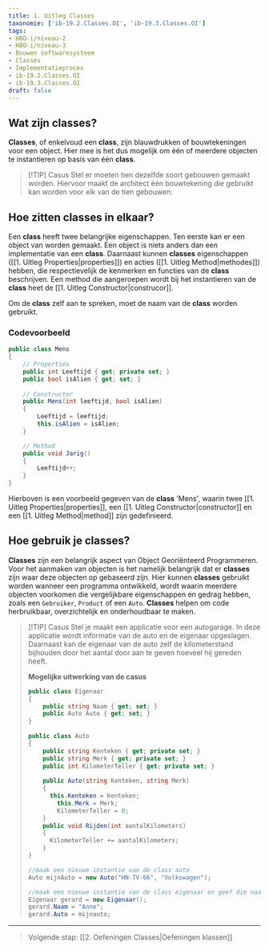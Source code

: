 ```yaml
---
title: 1. Uitleg Classes
taxonomie: ['ib-19.2.Classes.OI', 'ib-19.3.Classes.OI']
tags:
- HBO-i/niveau-2
- HBO-i/niveau-3
- Bouwen softwaresysteem
- Classes
- Implementatieproces
- ib-19.2.Classes.OI
- ib-19.3.Classes.OI
draft: false
---
```


## Wat zijn classes?
**Classes**, of enkelvoud een **class**, zijn blauwdrukken of bouwtekeningen voor een object. Hier mee is het dus mogelijk om één of meerdere objecten te instantieren op basis van één **class**.

> [!TIP] Casus
> Stel er moeten tien dezelfde soort gebouwen gemaakt worden. Hiervoor maakt de architect één bouwtekening die gebruikt kan worden voor elk van de tien gebouwen.

## Hoe zitten classes in elkaar?
Een **class** heeft twee belangrijke eigenschappen. Ten eerste kan er een object van worden gemaakt. Een object is niets anders dan een implementatie van een **class**. Daarnaast kunnen **classes** eigenschappen ([[1. Uitleg Properties|properties]]) en acties ([[1. Uitleg Method|methodes]]) hebben, die respectievelijk de kenmerken en functies van de **class** beschrijven. Een method die aangeroepen wordt bij het instantieren van de **class** heet de [[1. Uitleg Constructor|construcor]].

Om de **class** zelf aan te spreken, moet de naam van de **class** worden gebruikt.

### Codevoorbeeld
```csharp
public class Mens  
{  
    // Properties  
    public int Leeftijd { get; private set; }  
    public bool isAlien { get; set; }  
  
    // Constructor  
    public Mens(int leeftijd, bool isAlien)  
    {        
        Leeftijd = leeftijd;  
        this.isAlien = isAlien;  
    }  

    // Method  
    public void Jarig()  
    {        
        Leeftijd++;  
    }
}
```

Hierboven is een voorbeeld gegeven van de **class** 'Mens', waarin twee [[1. Uitleg Properties|properties]], een [[1. Uitleg Constructor|constructor]] en een [[1. Uitleg Method|method]] zijn gedefinieerd.

## Hoe gebruik je classes?
**Classes** zijn een belangrijk aspect van Object Georiënteerd Programmeren. Voor het aanmaken van objecten is het namelijk belangrijk dat er **classes** zijn waar deze objecten op gebaseerd zijn. 
Hier kunnen **classes** gebruikt worden wanneer een programma ontwikkeld, wordt waarin meerdere objecten voorkomen die vergelijkbare eigenschappen en gedrag hebben, zoals een `Gebruiker`, `Product` of een `Auto`. **Classes** helpen om code herbruikbaar, overzichtelijk en onderhoudbaar te maken.

> [!TIP] Casus
> Stel je maakt een applicatie voor een autogarage. In deze applicatie wordt informatie van de auto en de eigenaar opgeslagen. Daarnaast kan de eigenaar van de auto zelf de kilometerstand bijhouden door het aantal door aan te geven hoeveel hij gereden heeft.
> 
> **Mogelijke uitwerking van de casus**
> ```csharp
> public class Eigenaar  
> {  
>     public string Naam { get; set; }  
>     public Auto Auto { get; set; }  
> }  
>   
> public class Auto  
> {  
>     public string Kenteken { get; private set; }  
>     public string Merk { get; private set; }  
>     public int KilometerTeller { get; private set; }  
>   
>     public Auto(string Kenteken, string Merk)  
>     {
> 	    this.Kenteken = Kenteken;  
>         this.Merk = Merk;  
>         KilometerTeller = 0;  
>     }  
>     public void Rijden(int aantalKilometers)  
>     {
> 	    KilometerTeller += aantalKilometers;  
>     }
> }
>
> //maak een nieuwe instantie van de class auto 
> Auto mijnAuto = new Auto("HN-TV-66", "Volkswagen");
>
> //maak een nieuwe instantie van de class eigenaar en geef die naam en een auto
> Eigenaar gerard = new Eigenaar();
> gerard.Naam = "Anne";
> gerard.Auto = mijnauto;
> ```

---

> Volgende stap: [[2. Oefeningen Classes|Oefeningen klassen]]

